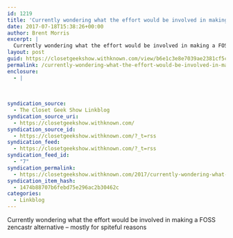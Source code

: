 ```yaml
---
id: 1219
title: 'Currently wondering what the effort would be involved in making a FOSS zencastr alternative &#8211; mostly for spiteful reasons'
date: 2017-07-18T15:38:26+00:00
author: Brent Morris
excerpt: |
  Currently wondering what the effort would be involved in making a FOSS zencastr alternative - mostly for spiteful reasons
layout: post
guid: https://closetgeekshow.withknown.com/view/b6e1c3e8e7039ae2381cf5c1351b8bb9
permalink: /currently-wondering-what-the-effort-would-be-involved-in-making-a-foss-zencastr-alternative-mostly-for-spiteful-reasons/
enclosure:
  - |
    
    
    
syndication_source:
  - The Closet Geek Show Linkblog
syndication_source_uri:
  - https://closetgeekshow.withknown.com/
syndication_source_id:
  - https://closetgeekshow.withknown.com/?_t=rss
syndication_feed:
  - https://closetgeekshow.withknown.com/?_t=rss
syndication_feed_id:
  - "7"
syndication_permalink:
  - https://closetgeekshow.withknown.com/2017/currently-wondering-what-the-effort-would-be-involved-in-making
syndication_item_hash:
  - 1474b88707b6febd75e296ac2b30462c
categories:
  - Linkblog
---
```

<p class="p-name e-content entry-content">
  Currently wondering what the effort would be involved in making a FOSS zencastr alternative &#8211; mostly for spiteful reasons
</p>